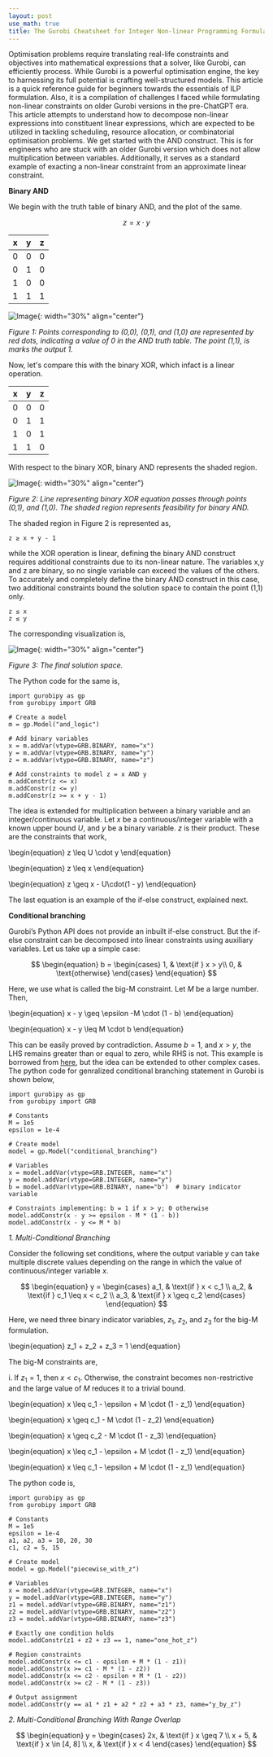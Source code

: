 ```yaml
---
layout: post
use_math: true
title: The Gurobi Cheatsheet for Integer Non-linear Programming Formulation 
---
```


Optimisation problems require translating real-life constraints and objectives into mathematical expressions that a solver, like Gurobi, can efficiently process. While Gurobi is a powerful optimisation engine, the key to harnessing its full potential is crafting well-structured models.
This article is a quick reference guide for beginners towards the essentials of ILP formulation. Also, it is a compilation of challenges I faced while formulating non-linear constraints on older Gurobi versions in the pre-ChatGPT era. This article attempts to understand how to decompose non-linear expressions into constituent linear expressions, which are expected to be utilized in tackling scheduling, resource allocation, or combinatorial optimisation problems.
We get started with the AND construct. This is for engineers who are stuck with an older Gurobi version which does not allow multiplication between variables. Additionally, it serves as a standard example of exacting a non-linear constraint from an approximate linear constraint.

**Binary AND**


We begin with the truth table of binary AND, and the plot of the same.

```math
z = x⋅y
```

| x | y | z |
|--|--|--|
| 0 | 0 | 0 |
| 0 | 1 | 0 |
| 1 | 0 | 0 |
| 1 | 1 | 1 |  

![Image](/assets/Gurobi/figure1.png){: width="30%" align="center"}

*Figure 1: Points corresponding to (0,0), (0,1), and (1,0) are represented by red dots, indicating a value of 0 in the AND truth table. The point (1,1), is marks the output 1.*

Now, let's compare this with the binary XOR, which infact is a linear operation.

| x | y | z |
|--|--|--|
| 0 | 0 | 0 |
| 0 | 1 | 1 |
| 1 | 0 | 1 |
| 1 | 1 | 0 |  

With respect to the binary XOR, binary AND represents the shaded region.

![Image](/assets/Gurobi/figure2.png){: width="30%" align="center"}

*Figure 2: Line representing binary XOR equation passes through points (0,1), and (1,0). The shaded region represents feasibility for binary AND.*

The shaded region in Figure 2 is represented as,

```
z ≥ x + y - 1 
```

while the XOR operation is linear, defining the binary AND construct requires additional constraints due to its non-linear nature. The variables x,y and z are binary, so no single variable can exceed the values of the others. To accurately and completely define the binary AND construct in this case, two additional constraints bound the solution space to contain the point (1,1) only.

```
z ≤ x
z ≤ y
```
The corresponding visualization is,

![Image](/assets/Gurobi/figure3.png){: width="30%" align="center"}

*Figure 3: The final solution space.*

The Python code for the same is,
```
import gurobipy as gp
from gurobipy import GRB

# Create a model
m = gp.Model("and_logic")

# Add binary variables
x = m.addVar(vtype=GRB.BINARY, name="x")
y = m.addVar(vtype=GRB.BINARY, name="y")
z = m.addVar(vtype=GRB.BINARY, name="z")

# Add constraints to model z = x AND y
m.addConstr(z <= x)
m.addConstr(z <= y)
m.addConstr(z >= x + y - 1)
```

The idea is extended for multiplication between a binary variable and an integer/continuous variable. Let $x$ be a continuous/integer variable with a known upper bound $U$, and $y$ be a binary variable. $z$ is their product.
These are the constraints that work,

\begin{equation}
z \leq U \cdot y
\end{equation}

\begin{equation}
z \leq x
\end{equation}

\begin{equation}
z \geq x - U\cdot(1 - y)
\end{equation}


The last equation is an example of the if-else construct, explained next.

**Conditional branching**

Gurobi’s Python API does not provide an inbuilt if-else construct. But the if-else constraint can be decomposed into linear constraints using auxiliary variables. Let us take up a simple case:

$$
\begin{equation}
b =
\begin{cases} 
1, & \text{if } x > y\\
0, & \text{otherwise}
\end{cases}
\end{equation}
$$

Here, we use what is called the big-M constraint. Let $M$ be a large number. Then,

\begin{equation}
x - y \geq \epsilon -M \cdot (1 - b)
\end{equation}

\begin{equation}
x - y \leq M \cdot b
\end{equation}

This can be easily proved by contradiction. Assume $b=1$, and  $x>y$, the LHS remains greater than or equal to zero, while RHS is not. This example is borrowed from [here](https://support.gurobi.com/hc/en-us/articles/4414392016529-How-do-I-model-conditional-statements-in-Gurobi), but the idea can be extended to other complex cases. The python code for genralized conditional branching statement in Gurobi is shown below,

```
import gurobipy as gp
from gurobipy import GRB

# Constants
M = 1e5
epsilon = 1e-4

# Create model
model = gp.Model("conditional_branching")

# Variables
x = model.addVar(vtype=GRB.INTEGER, name="x")
y = model.addVar(vtype=GRB.INTEGER, name="y")
b = model.addVar(vtype=GRB.BINARY, name="b")  # binary indicator variable

# Constraints implementing: b = 1 if x > y; 0 otherwise
model.addConstr(x - y >= epsilon - M * (1 - b))
model.addConstr(x - y <= M * b)
```

*1. Multi-Conditional Branching*

Consider the following set conditions, where the output variable $y$ can take multiple discrete values depending on the range in which the value of continuous/integer variable $x$.

$$
\begin{equation}
y = 
\begin{cases} a_1, & \text{if } x < c_1 \\ 
a_2, & \text{if } c_1 \leq x < c_2 \\ 
a_3, & \text{if } x \geq c_2 
\end{cases}
\end{equation}
$$

Here, we need three binary indicator variables, $z_1$, $z_2$, and $z_3$ for the big-M formulation.

\begin{equation}
z_1 + z_2 + z_3 = 1
\end{equation}

The big-M constraints are,

i. If $z_1 = 1$, then $x < c_1$. Otherwise, the constraint becomes non-restrictive and the large value of $M$ reduces it to a trivial bound.

\begin{equation}
x \leq c_1 - \epsilon + M \cdot (1 - z_1)
\end{equation}

\begin{equation}
x \geq c_1 - M \cdot (1 - z_2)
\end{equation}

\begin{equation}
x \geq c_2 - M \cdot (1 - z_3)
\end{equation}

\begin{equation}
x \leq c_1 - \epsilon + M \cdot (1 - z_1)
\end{equation}

\begin{equation}
x \leq c_1 - \epsilon + M \cdot (1 - z_1)
\end{equation}

The python code is,
```
import gurobipy as gp
from gurobipy import GRB

# Constants
M = 1e5
epsilon = 1e-4
a1, a2, a3 = 10, 20, 30
c1, c2 = 5, 15

# Create model
model = gp.Model("piecewise_with_z")

# Variables
x = model.addVar(vtype=GRB.INTEGER, name="x")
y = model.addVar(vtype=GRB.INTEGER, name="y")
z1 = model.addVar(vtype=GRB.BINARY, name="z1")
z2 = model.addVar(vtype=GRB.BINARY, name="z2")
z3 = model.addVar(vtype=GRB.BINARY, name="z3")

# Exactly one condition holds
model.addConstr(z1 + z2 + z3 == 1, name="one_hot_z")

# Region constraints
model.addConstr(x <= c1 - epsilon + M * (1 - z1))
model.addConstr(x >= c1 - M * (1 - z2))
model.addConstr(x <= c2 - epsilon + M * (1 - z2))
model.addConstr(x >= c2 - M * (1 - z3))

# Output assignment
model.addConstr(y == a1 * z1 + a2 * z2 + a3 * z3, name="y_by_z")
```

*2. Multi-Conditional Branching With Range Overlap*

$$
\begin{equation}
y = 
\begin{cases} 2x, & \text{if } x \geq 7 \\ 
x + 5, & \text{if } x \in [4, 8] \\ 
x, & \text{if } x < 4 
\end{cases}
\end{equation}
$$






